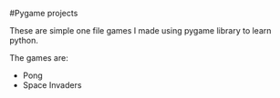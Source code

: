 #Pygame projects

These are simple one file games I made using pygame library to learn python.

The games are:
* Pong
* Space Invaders